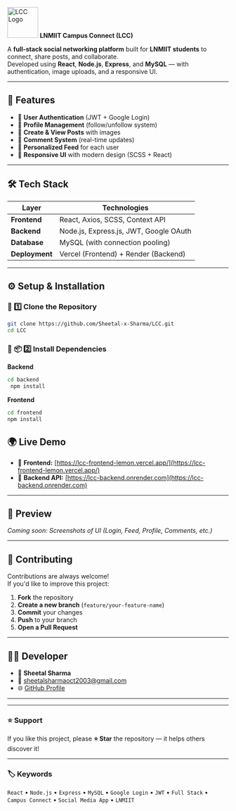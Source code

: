 <img src="https://github.com/user-attachments/assets/6b546292-1201-4f74-b0e8-b6dcdf83b03f" width="70" height="70" alt="LCC Logo" /> **LNMIIT Campus Connect (LCC)**


A **full-stack social networking platform** built for **LNMIIT students** to connect, share posts, and collaborate.  
Developed using **React**, **Node.js**, **Express**, and **MySQL** — with authentication, image uploads, and a responsive UI.

---

## 🚀 **Features**

- 🔐 **User Authentication** (JWT + Google Login)  
- 👥 **Profile Management** (follow/unfollow system)  
- 📝 **Create & View Posts** with images  
- 💬 **Comment System** (real-time updates)  
- 📰 **Personalized Feed** for each user  
- 🌈 **Responsive UI** with modern design (SCSS + React)

---

## 🛠️ **Tech Stack**

| Layer       | Technologies                       |
|------------|-----------------------------------|
| **Frontend** | React, Axios, SCSS, Context API   |
| **Backend**  | Node.js, Express.js, JWT, Google OAuth |
| **Database** | MySQL (with connection pooling)   |
| **Deployment** | Vercel (Frontend) + Render (Backend) |

---

## ⚙️ **Setup & Installation**

### 🧩 **1️⃣ Clone the Repository**
```bash
git clone https://github.com/Sheetal-x-Sharma/LCC.git
cd LCC
```

### 🧩 **📦 2️⃣ Install Dependencies**
**Backend**
```bash
cd backend
 npm install
```

 **Frontend**
 ```bash
cd frontend
 npm install
 ```

## 🌍 Live Demo

- 🔗 **Frontend:** [https://lcc-frontend-lemon.vercel.app/](https://lcc-frontend-lemon.vercel.app/)
- 🔗 **Backend API:** [https://lcc-backend.onrender.com](https://lcc-backend.onrender.com)
---

## 📸 Preview

_Coming soon: Screenshots of UI (Login, Feed, Profile, Comments, etc.)_

---

## 🤝 Contributing

Contributions are always welcome!  
If you'd like to improve this project:

1. **Fork** the repository  
2. **Create a new branch** (`feature/your-feature-name`)  
3. **Commit** your changes  
4. **Push** to your branch  
5. **Open a Pull Request**

---

## 🧑‍💻 Developer

- 👤 **Sheetal Sharma**  
- 📧 [sheetalsharmaoct2003@gmail.com](mailto:sheetalsharmaoct2003@gmail.com)  
- 🌐 [GitHub Profile](https://github.com/Sheetal-x-Sharma)

---

---

### ⭐ Support

If you like this project, please **⭐ Star** the repository — it helps others discover it!

---

### 🏷️ Keywords

`React` • `Node.js` • `Express` • `MySQL` • `Google Login` • `JWT` • `Full Stack` • `Campus Connect` • `Social Media App` • `LNMIIT`
